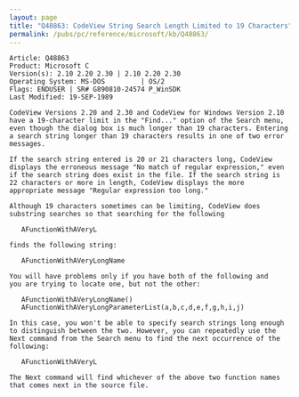 ```yaml
---
layout: page
title: "Q48863: CodeView String Search Length Limited to 19 Characters"
permalink: /pubs/pc/reference/microsoft/kb/Q48863/
---
```


	Article: Q48863
	Product: Microsoft C
	Version(s): 2.10 2.20 2.30 | 2.10 2.20 2.30
	Operating System: MS-DOS         | OS/2
	Flags: ENDUSER | SR# G890810-24574 P_WinSDK
	Last Modified: 19-SEP-1989
	
	CodeView Versions 2.20 and 2.30 and CodeView for Windows Version 2.10
	have a 19-character limit in the "Find..." option of the Search menu,
	even though the dialog box is much longer than 19 characters. Entering
	a search string longer than 19 characters results in one of two error
	messages.
	
	If the search string entered is 20 or 21 characters long, CodeView
	displays the erroneous message "No match of regular expression," even
	if the search string does exist in the file. If the search string is
	22 characters or more in length, CodeView displays the more
	appropriate message "Regular expression too long."
	
	Although 19 characters sometimes can be limiting, CodeView does
	substring searches so that searching for the following
	
	   AFunctionWithAVeryL
	
	finds the following string:
	
	   AFunctionWithAVeryLongName
	
	You will have problems only if you have both of the following and
	you are trying to locate one, but not the other:
	
	   AFunctionWithAVeryLongName()
	   AFunctionWithAVeryLongParameterList(a,b,c,d,e,f,g,h,i,j)
	
	In this case, you won't be able to specify search strings long enough
	to distinguish between the two. However, you can repeatedly use the
	Next command from the Search menu to find the next occurrence of the
	following:
	
	   AFunctionWithAVeryL
	
	The Next command will find whichever of the above two function names
	that comes next in the source file.
